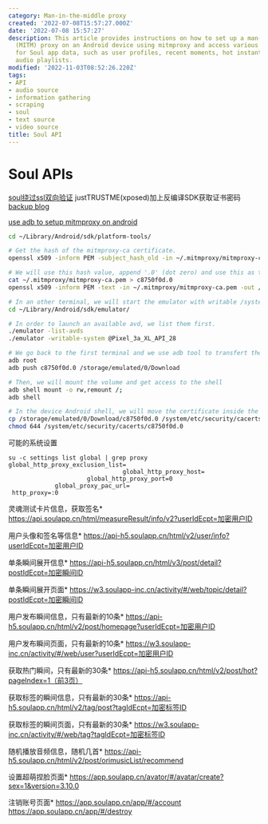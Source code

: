 ```yaml
---
category: Man-in-the-middle proxy
created: '2022-07-08T15:57:27.000Z'
date: '2022-07-08 15:57:27'
description: This article provides instructions on how to set up a man-in-the-middle
  (MITM) proxy on an Android device using mitmproxy and access various API endpoints
  for Soul app data, such as user profiles, recent moments, hot instant moments, and
  audio playlists.
modified: '2022-11-03T08:52:26.220Z'
tags:
- API
- audio source
- information gathering
- scraping
- soul
- text source
- video source
title: Soul API
---
```


# Soul APIs


[soul绕过ssl双向验证](https://www.freesion.com/article/9811692393/) justTRUSTME(xposed)加上反编译SDK获取证书密码 [backup blog](https://blog.csdn.net/qq_38316655/article/details/104176882)

[use adb to setup mitmproxy on android](https://www.trickster.dev/post/setting-up-mitmproxy-with-android/)

```bash
cd ~/Library/Android/sdk/platform-tools/

# Get the hash of the mitmproxy-ca certificate.
openssl x509 -inform PEM -subject_hash_old -in ~/.mitmproxy/mitmproxy-ca.pem | head -1

# We will use this hash value, append '.0' (dot zero) and use this as the filename for the resulting Android certificate
cat ~/.mitmproxy/mitmproxy-ca.pem > c8750f0d.0
openssl x509 -inform PEM -text -in ~/.mitmproxy/mitmproxy-ca.pem -out /dev/null >> c8750f0d.0

# In an other terminal, we will start the emulator with writable /system volume
cd ~/Library/Android/sdk/emulator/

# In order to launch an available avd, we list them first.
./emulator -list-avds
./emulator -writable-system @Pixel_3a_XL_API_28

# We go back to the first terminal and we use adb tool to transfert the certificate
adb root
adb push c8750f0d.0 /storage/emulated/0/Download

# Then, we will mount the volume and get access to the shell
adb shell mount -o rw,remount /;
adb shell

# In the device Android shell, we will move the certificate inside the system partition in the folder '/system/etc/security/'
cp /storage/emulated/0/Download/c8750f0d.0 /system/etc/security/cacerts/
chmod 644 /system/etc/security/cacerts/c8750f0d.0
```

可能的系统设置

```log
su -c settings list global | grep proxy
global_http_proxy_exclusion_list=
                                global_http_proxy_host=
                      global_http_proxy_port=0
             global_proxy_pac_url=
 http_proxy=:0
```

灵魂测试卡片信息，获取签名*
https://api.soulapp.cn/html/measureResult/info/v2?userIdEcpt=加密用户ID

用户头像和签名等信息*
https://api-h5.soulapp.cn/html/v2/user/info?userIdEcpt=加密用户ID

单条瞬间展开信息*
https://api-h5.soulapp.cn/html/v3/post/detail?postIdEcpt=加密瞬间ID

单条瞬间展开页面*
https://w3.soulapp-inc.cn/activity/#/web/topic/detail?postIdEcpt=加密瞬间ID

用户发布瞬间信息，只有最新的10条*
https://api-h5.soulapp.cn/html/v2/post/homepage?userIdEcpt=加密用户ID

用户发布瞬间页面，只有最新的10条*
https://w3.soulapp-inc.cn/activity/#/web/user?userIdEcpt=加密用户ID

获取热门瞬间，只有最新的30条*
https://api-h5.soulapp.cn/html/v2/post/hot?pageIndex=1（前3页）

获取标签的瞬间信息，只有最新的30条*
https://api-h5.soulapp.cn/html/v2/tag/post?tagIdEcpt=加密标签ID

获取标签的瞬间页面，只有最新的30条*
https://w3.soulapp-inc.cn/activity/#/web/tag?tagIdEcpt=加密标签ID

随机播放音频信息，随机几首*
https://api-h5.soulapp.cn/html/v2/post/orimusicList/recommend

设置超萌捏脸页面*
https://app.soulapp.cn/avator/#/avatar/create?sex=1&version=3.10.0

注销账号页面*
https://app.soulapp.cn/app/#/account
https://app.soulapp.cn/app/#/destroy
